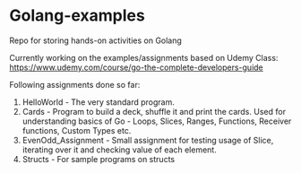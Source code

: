 # Golang-examples
 Repo for storing hands-on activities on Golang

Currently working on the examples/assignments based on Udemy Class: https://www.udemy.com/course/go-the-complete-developers-guide

Following assignments done so far:

1) HelloWorld - The very standard program.
2) Cards - Program to build a deck, shuffle it and print the cards. Used for understanding basics of Go - Loops, Slices, Ranges, Functions, Receiver functions, Custom Types etc.
3) EvenOdd_Assignment - Small assignment for testing usage of Slice, iterating over it and checking value of each element.
4) Structs - For sample programs on structs
